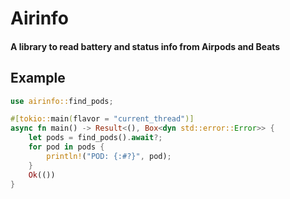 # Airinfo

#### A library to read battery and status info from Airpods and Beats

## Example 
```rust
use airinfo::find_pods;

#[tokio::main(flavor = "current_thread")]
async fn main() -> Result<(), Box<dyn std::error::Error>> {
    let pods = find_pods().await?;
    for pod in pods {
        println!("POD: {:#?}", pod);
    }
    Ok(())
}
```
